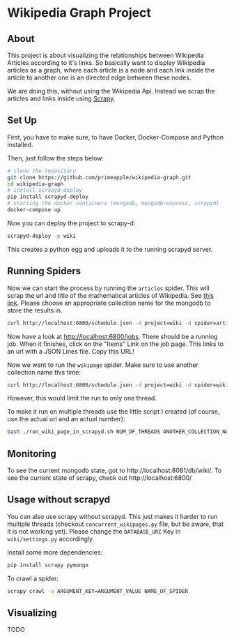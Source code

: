 # Wikipedia Graph Project

## About
This project is about visualizing the relationships between Wikipedia Articles according to it's links. So basically want to display Wikipedia articles as a graph, where each article is a node and each link inside the article to another one is an directed edge between these nodes.

We are doing this, without using the Wikipedia Api. Instead we scrap the articles and links inside using [Scrapy](https://scrapy.org/).


## Set Up
First, you have to make sure, to have Docker, Docker-Compose and Python installed.

Then, just follow the steps below:

```bash
# clone the repository
git clone https://github.com/primeapple/wikipedia-graph.git
cd wikipedia-graph
# install scrapyd-deploy
pip install scrapyd-deploy
# starting the docker containers (mongodb, mongodb-express, scrapyd)
docker-compose up
```

Now you can deploy the project to scrapy-d:

```bash
scrapyd-deploy -p wiki
```

This creates a python egg and uploads it to the running scrapyd server.

## Running Spiders
Now we can start the process by running the `articles` spider. This will scrap the url and title of the mathematical articles of Wikipedia. See [this link](https://en.wikipedia.org/wiki/Wikipedia:WikiProject_Mathematics/List_of_mathematics_articles_(0%E2%80%939)).
Please choose an appropriate collection name for the mongodb to store the results in.

```bash
curl http://localhost:6800/schedule.json -d project=wiki -d spider=articles -d collection=COLLECTION_NAME
```

Now have a look at [http://localhost:6800/jobs](http://localhost:6800/jobs). There should be a running job. When it finishes, click on the "Items" Link on the job page. This links to an url with a JSON Lines file. Copy this URL!

Now we want to run the `wikipage` spider. Make sure to use another collection name this time:

```bash
curl http://localhost:6800/schedule.json -d project=wiki -d spider=wikipage -d link_start_url_list=LINK_TO_JSON_LINES_FILE -d collection=ANOTHER_COLLECTION_NAME
```

However, this would limit the run to only one thread.

To make it run on multiple threads use the little script I created (of course, use the actual url and an actual number):
```bash
bash ./run_wiki_page_in_scrapyd.sh NUM_OF_THREADS ANOTHER_COLLECTION_NAME LINK_TO_JSON_LINES_FILE
```

## Monitoring
To see the current mongodb state, got to http://localhost:8081/db/wiki/.
To see the current state of scrapy, check out http://localhost:6800/

## Usage without scrapyd
You can also use scrapy without scrapyd. This just makes it harder to run multiple threads (checkout `concurrent_wikipages.py` file, but be aware, that it is not working yet). Please change the `DATABASE_URI` Key in `wiki/settings.py` accordingly.

Install some more dependencies:
```bash
pip install scrapy pymongo
```

To crawl a spider:
```bash
scrapy crawl -a ARGUMENT_KEY=ARGUMENT_VALUE NAME_OF_SPIDER
```

## Visualizing
TODO